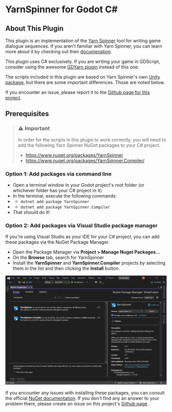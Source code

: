 # YarnSpinner for Godot C#

## About This Plugin

This plugin is an implementation of the [Yarn Spinner](https://yarnspinner.dev/) tool for writing game dialogue sequences. If you aren't familiar with Yarn Spinner, you can learn more about it by checking out their [documenation](https://docs.yarnspinner.dev/).

This plugin uses C# exclusively. If you are writing your game in GDScript, consider using the awesome [GDYarn plugin](https://godotengine.org/asset-library/asset/747) instead of this one.

The scripts included in this plugin are based on Yarn Spinner's own [Unity package](https://github.com/YarnSpinnerTool/YarnSpinner-Unity), but there are some important differences. Those are noted below.

If you encounter an issue, please report it to the [Github page for this project](https://github.com/tjmclain/YarnSpinner-GodotSharp).

## Prerequisites

> ### ⚠️ Important
>
> In order for the scripts in this plugin to work correctly, you will need to add the following Yarn Spinner NuGet packages to your C# project.
>
> - https://www.nuget.org/packages/YarnSpinner
> - https://www.nuget.org/packages/YarnSpinner.Compiler/

### Option 1: Add packages via command line

- Open a terminal window in your Godot project's root folder (or whichever folder has your C# project in it)
- In the terminal, execute the following commands:
- - `dotnet add package YarnSpinner`
- - `dotnet add package YarnSpinner.Compiler`
- That should do it!

### Option 2: Add packages via Visual Studio package manager

If you're using Visual Studio as your IDE for your C# project, you can add these packages via the NuGet Package Manager.

- Open the Package Manager via **Project > Manage Nuget Packages...**
- On the **Browse** tab, search for YarnSpinner
- Install the **YarnSpinner** and **YarnSpinner.Compiler** projects by selecting them in the list and then clicking the **Install** button.

![NuGet Package Manager](./.screenshots/vs_nuget_package_manager.png)

If you encounter any issues with installing these packages, you can consult the official [NuGet documentation](https://learn.microsoft.com/en-gb/nuget/what-is-nuget). If you don't find any an answer to your problem there, please create an issue on this project's [Github page](https://github.com/tjmclain/YarnSpinner-GodotSharp/issues).
